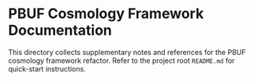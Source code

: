 # PBUF Cosmology Framework Documentation

This directory collects supplementary notes and references for the PBUF cosmology framework refactor. Refer to the project root `README.md` for quick-start instructions.
